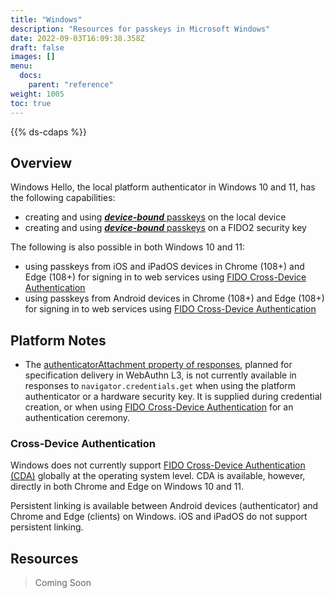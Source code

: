 ```yaml
---
title: "Windows"
description: "Resources for passkeys in Microsoft Windows"
date: 2022-09-03T16:09:38.358Z
draft: false
images: []
menu:
  docs:
    parent: "reference"
weight: 1005
toc: true
---
```


{{% ds-cdaps %}}

## Overview

Windows Hello, the local platform authenticator in Windows 10 and 11, has the following capabilities:

- creating and using [***device-bound*** passkeys](../terms#device-bound-passkey) on the local device
- creating and using [***device-bound*** passkeys](../terms#device-bound-passkey) on a FIDO2 security key

The following is also possible in both Windows 10 and 11:

- using passkeys from iOS and iPadOS devices in Chrome (108+) and Edge (108+) for signing in to web services using [FIDO Cross-Device Authentication](../terms#cross-device-authentication-cda)
- using passkeys from Android devices in Chrome (108+) and Edge (108+) for signing in to web services using [FIDO Cross-Device Authentication](../terms#cross-device-authentication-cda)

## Platform Notes

- The [authenticatorAttachment property of responses](https://w3c.github.io/webauthn/#dom-publickeycredential-authenticatorattachment), planned for specification delivery in WebAuthn L3, is not currently available in responses to `navigator.credentials.get` when using the platform authenticator or a hardware security key. It is supplied during credential creation, or when using [FIDO Cross-Device Authentication](/docs/reference/terms/#cross-device-authentication-cda) for an authentication ceremony.

### Cross-Device Authentication

Windows does not currently support [FIDO Cross-Device Authentication (CDA)](../terms#cross-device-authentication-cda) globally at the operating system level. CDA is available, however, directly in both Chrome and Edge on Windows 10 and 11.

Persistent linking is available between Android devices (authenticator) and Chrome and Edge (clients) on Windows. iOS and iPadOS do not support persistent linking.

## Resources

> Coming Soon
